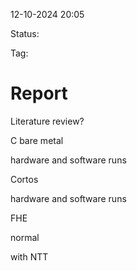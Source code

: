 12-10-2024 20:05

Status:

Tag:


# Report

Literature review?

C bare metal

hardware and software runs

Cortos

hardware and software runs


FHE

normal

with NTT
